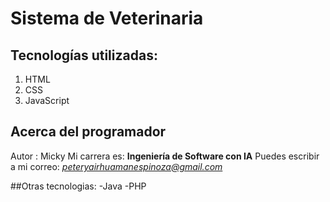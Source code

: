 # Sistema de Veterinaria
## Tecnologías utilizadas:
1. HTML
2. CSS
3. JavaScript

## Acerca del programador
Autor : Micky
Mi carrera es: **Ingeniería de Software con IA**
Puedes escribir a mi correo: *peteryairhuamanespinoza@gmail.com*

##Otras tecnologias:
-Java
-PHP